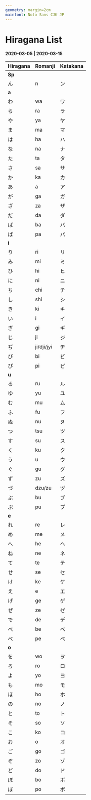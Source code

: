 ```yaml
---
geometry: margin=2cm
mainfont: Noto Sans CJK JP
---
```


# Hiragana List

**2020-03-05 | 2020-03-15**

| Hiragana  | Romanji     | Katakana |
| :-------- | :---------- | -------- |
| **Sp**    |             |          |
| ん        | n           | ン       |
| **a**     |             |          |
| わ        | wa          | ワ       |
| ら        | ra          | ラ       |
| や        | ya          | ヤ       |
| ま        | ma          | マ       |
| は        | ha          | ハ       |
| な        | na          | ナ       |
| た        | ta          | タ       |
| さ        | sa          | サ       |
| か        | ka          | カ       |
| あ        | a           | ア       |
| が        | ga          | ガ       |
| ざ        | za          | ザ       |
| だ        | da          | ダ       |
| ば        | ba          | バ       |
| ぱ        | pa          | パ       |
| **i**     |             |          |
| り        | ri          | リ       |
| み        | mi          | ミ       |
| ひ        | hi          | ヒ       |
| に        | ni          | ニ       |
| ち        | chi         | チ       |
| し        | shi         | シ       |
| き        | ki          | キ       |
| い        | i           | イ       |
| ぎ        | gi          | ギ       |
| じ        | ji          | ジ       |
| ぢ        | ji/dji/jyi  | ヂ       |
| び        | bi          | ビ       |
| ぴ        | pi          | ピ       |
| **u**     |             |          |
| る        | ru          | ル       |
| ゆ        | yu          | ユ       |
| む        | mu          | ム       |
| ふ        | fu          | フ       |
| ぬ        | nu          | ヌ       |
| つ        | tsu         | ツ       |
| す        | su          | ス       |
| く        | ku          | ク       |
| う        | u           | ウ       |
| ぐ        | gu          | グ       |
| ず        | zu          | ズ       |
| づ        | dzu/zu      | ヅ       |
| ぶ        | bu          | ブ       |
| ぷ        | pu          | プ       |
| **e**     |             |          |
| れ        | re          | レ       |
| め        | me          | メ       |
| へ        | he          | ヘ       |
| ね        | ne          | ネ       |
| て        | te          | テ       |
| せ        | se          | セ       |
| け        | ke          | ケ       |
| え        | e           | エ       |
| げ        | ge          | ゲ       |
| ぜ        | ze          | ゼ       |
| で        | de          | デ       |
| べ        | be          | ベ       |
| ぺ        | pe          | ペ       |
| **o**     |             |          |
| を        | wo          | ヲ       |
| ろ        | ro          | ロ       |
| よ        | yo          | ヨ       |
| も        | mo          | モ       |
| ほ        | ho          | ホ       |
| の        | no          | ノ       |
| と        | to          | ト       |
| そ        | so          | ソ       |
| こ        | ko          | コ       |
| お        | o           | オ       |
| ご        | go          | ゴ       |
| ぞ        | zo          | ゾ       |
| ど        | do          | ド       |
| ぼ        | bo          | ボ       |
| ぽ        | po          | ポ       |
